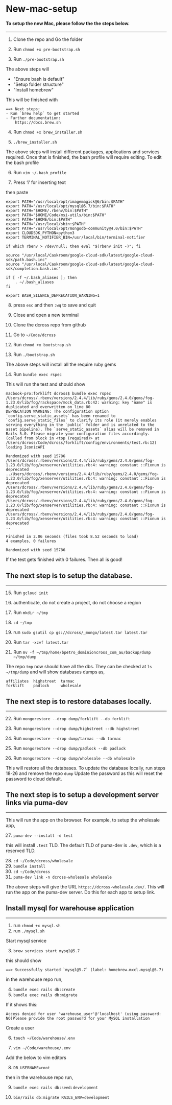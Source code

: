 # New-mac-setup

#### To setup the new Mac, please follow the the steps below.
-----------------

1. Clone the repo and Go the folder

2. Run `chmod +x pre-bootstrap.sh`

3. Run `./pre-bootstrap.sh`

The above steps will 
- "Ensure bash is default"
- "Setup folder structure"
- "Install homebrew"

This will be finished with 
```
==> Next steps:
- Run `brew help` to get started
- Further documentation: 
    https://docs.brew.sh
```

4. Run `chmod +x brew_installer.sh`

5. `./brew_installer.sh`

The above steps will install different packages, applications and services required. Once that is finished, the bash profile will require editing. To edit the bash profile

6. Run `vim ~/.bash_profile`

7. Press ‘i’ for inserting text

then paste
```
export PATH="/usr/local/opt/imagemagick@6/bin:$PATH"
export PATH="/usr/local/opt/mysql@5.7/bin:$PATH"
export PATH="$HOME/.rbenv/bin:$PATH"
export PATH="$HOME/Code/msi-utils/bin:$PATH"
export PATH="$HOME/bin:$PATH"
export PATH="/usr/local/sbin:$PATH"
export PATH="/usr/local/opt/mongodb-community@4.0/bin:$PATH"
export CLOUDSDK_PYTHON=python3
export TERMINAL_NOTIFIER_BIN=/usr/local/bin/terminal-notifier

if which rbenv > /dev/null; then eval "$(rbenv init -)"; fi

source "/usr/local/Caskroom/google-cloud-sdk/latest/google-cloud-sdk/path.bash.inc"
source "/usr/local/Caskroom/google-cloud-sdk/latest/google-cloud-sdk/completion.bash.inc"

if [ -f ~/.bash_aliases ]; then
    . ~/.bash_aliases
fi

export BASH_SILENCE_DEPRECATION_WARNING=1
```
8. press `esc` and then `:wq` to save and quit

9. Close and open a new terminal

10. Clone the dcross repo from github

11. Go to `~/Code/dcross`

12. Run `chmod +x bootstrap.sh`

13. Run `./bootstrap.sh`

The above steps will install all the require ruby gems 

14. Run `bundle exec rspec`

This will run the test and should show

```
macbook-pro:forklift dcross$ bundle exec rspec
/Users/dcross/.rbenv/versions/2.4.4/lib/ruby/gems/2.4.0/gems/fog-1.23.0/lib/fog/rackspace/mock_data.rb:42: warning: key "name" is duplicated and overwritten on line 80
DEPRECATION WARNING: The configuration option `config.serve_static_assets` has been renamed to `config.serve_static_files` to clarify its role (it merely enables serving everything in the `public` folder and is unrelated to the asset pipeline). The `serve_static_assets` alias will be removed in Rails 5.0. Please migrate your configuration files accordingly. (called from block in <top (required)> at /Users/dcross/Code/dcross/forklift/config/environments/test.rb:12)
loading IconicAPI

Randomized with seed 15786
/Users/dcross/.rbenv/versions/2.4.4/lib/ruby/gems/2.4.0/gems/fog-1.23.0/lib/fog/xenserver/utilities.rb:4: warning: constant ::Fixnum is deprecated
../Users/dcross/.rbenv/versions/2.4.4/lib/ruby/gems/2.4.0/gems/fog-1.23.0/lib/fog/xenserver/utilities.rb:4: warning: constant ::Fixnum is deprecated
/Users/dcross/.rbenv/versions/2.4.4/lib/ruby/gems/2.4.0/gems/fog-1.23.0/lib/fog/xenserver/utilities.rb:4: warning: constant ::Fixnum is deprecated
/Users/dcross/.rbenv/versions/2.4.4/lib/ruby/gems/2.4.0/gems/fog-1.23.0/lib/fog/xenserver/utilities.rb:4: warning: constant ::Fixnum is deprecated
/Users/dcross/.rbenv/versions/2.4.4/lib/ruby/gems/2.4.0/gems/fog-1.23.0/lib/fog/xenserver/utilities.rb:4: warning: constant ::Fixnum is deprecated
..

Finished in 2.06 seconds (files took 8.52 seconds to load)
4 examples, 0 failures

Randomized with seed 15786
```
If the test gets finished with 0 failures. Then all is good!
## The next step is to setup the database.
--------------------------------

15. Run `gcloud init`

16. authenticate, do not create a project, do not choose a region

17. Run `mkdir ~/tmp`

18. `cd ~/tmp`

19. run `sudo gsutil cp gs://dcross/_mongo/latest.tar latest.tar`

20. Run `tar -xzvf latest.tar`

21. Run `mv -f ~/tmp/home/bpetro_dominioncross_com_au/backup/dump ~/tmp/dump`

The repo `tmp` now should have all the dbs. They can be checked at
 `ls ~/tmp/dump` and will show databases dumps as,

 ```
affiliates	highstreet	tarmac
forklift	padlock		wholesale
```
## The next step is to restore databases locally.
-----------------

22. Run `mongorestore --drop dump/forklift --db forklift`

23. Run `mongorestore --drop dump/highstreet --db highstreet `

24. Run `mongorestore --drop dump/tarmac --db tarmac `

25. Run `mongorestore --drop dump/padlock --db padlock `

26. Run `mongorestore --drop dump/wholesale --db wholesale`

This will restore all the databases. To update the database locally, run steps 18-26 and remove the repo `dump`
Update the password as this will reset the password to cloud default.

## The next step is to setup a development server links via puma-dev 
----------------------------------------------------------------
This will run the app on the browser. For example, to setup the wholesale app,

27. `puma-dev --install -d test`

this will install `.test` TLD. The default TLD of puma-dev is `.dev`, which is a reserved TLD.

28. `cd ~/Code/dcross/wholesale`
29. `bundle install`
30. `cd ~/Code/dcross`
31. `puma-dev link -n dcross-wholesale wholesale`

The above steps will give the URL `https://dcross-wholesale.dev/`. This will run the app on the puma-dev server. Do this for each app to setup link.

## Install mysql for warehouse application
----------------------------------------------------------------

1. run `chmod +x mysql.sh`
2. run `./mysql.sh`

Start mysql service

3. `brew services start mysql@5.7`

this should show

```==> Successfully started `mysql@5.7` (label: homebrew.mxcl.mysql@5.7)```

in the warehouse repo run,

4. `bundle exec rails db:create`
5. `bundle exec rails db:migrate`

If it shows this: 

```Access denied for user 'warehouse_user'@'localhost' (using password: NO)Please provide the root password for your MySQL installation```

Create a user

6. `touch ~/Code/warehouse/.env`

7. `vim ~/Code/warehouse/.env`

Add the below to vim editors

8. `DB_USERNAME=root`

then in the warehouse repo run,

9. `bundle exec rails db:seed:development`

10. `bin/rails db:migrate RAILS_ENV=development`


